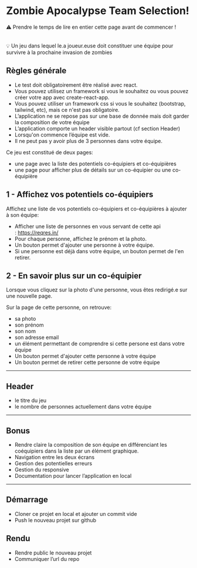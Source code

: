# Zombie Apocalypse Team Selection!

<aside>⚠️ Prendre le temps de lire en entier cette page avant de commencer !</aside>
<br>
<br>
<aside>💡 Un jeu dans lequel le.a joueur.euse doit constituer une équipe pour survivre à la prochaine invasion de zombies</aside>

## Règles générale

- Le test doit obligatoirement être réalisé avec react.
- Vous pouvez utilisez un framework si vous le souhaitez ou vous pouvez créer votre app avec create-react-app.
- Vous pouvez utiliser un framework css si vous le souhaitez (bootstrap, tailwind, etc), mais ce n'est pas obligatoire.
- L’application ne se repose pas sur une base de donnée mais doit garder la composition de votre équipe
- L’application comporte un header visible partout (cf section Header)
- Lorsqu'on commence l’équipe est vide.
- Il ne peut pas y avoir plus de 3 personnes dans votre équipe.

Ce jeu est constitué de deux pages:

- une page avec la liste des potentiels co-équipiers et co-équipières
- une page pour afficher plus de détails sur un co-équipier ou une co-équipière

## **1 - Affichez vos potentiels co-équipiers**

Affichez une liste de vos potentiels co-équipiers et co-équipières à ajouter à son équipe: 

- Afficher une liste de personnes en vous servant de cette api : https://reqres.in/
- Pour chaque personne, affichez le prénom et la photo.
- Un bouton permet d'ajouter une personne à votre équipe.
- Si une personne est déjà dans votre équipe, un bouton permet de l'en retirer.

## **2 - En savoir plus sur un co-équipier**

Lorsque vous cliquez sur la photo d'une personne, vous êtes redirigé.e sur une nouvelle page.

Sur la page de cette personne, on retrouve:

- sa photo
- son prénom
- son nom
- son adresse email
- un élément permettant de comprendre si cette persone est dans votre équipe
- Un bouton permet d'ajouter cette personne à votre équipe
- Un bouton permet de retirer cette personne de votre équipe

---

## **Header**

- le titre du jeu
- le nombre de personnes actuellement dans votre équipe

---

## Bonus

- Rendre claire la composition de son équipe en différenciant les coéquipiers dans la liste par un élément graphique.
- Navigation entre les deux écrans
- Gestion des potentielles erreurs
- Gestion du responsive
- Documentation pour lancer l’application en local

---

## Démarrage

- Cloner ce projet en local et ajouter un commit vide
- Push le nouveau projet sur github

## Rendu

- Rendre public le nouveau projet
- Communiquer l’url du repo
